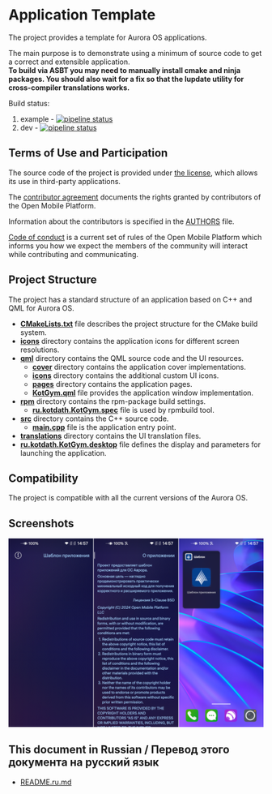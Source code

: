 # Application Template

The project provides a template for Aurora OS applications.

The main purpose is to demonstrate using a minimum of source code to get a correct and extensible application.  
**To build via ASBT you may need to manually install cmake and ninja packages.  You should also wait for a fix so that the lupdate utility for cross-compiler translations works.**

Build status:
1. example - [![pipeline status](https://gitlab.com/omprussia/demos/KotGym/badges/example/pipeline.svg)](https://gitlab.com/omprussia/demos/KotGym/-/commits/example)
2. dev - [![pipeline status](https://gitlab.com/omprussia/demos/KotGym/badges/dev/pipeline.svg)](https://gitlab.com/omprussia/demos/KotGym/-/commits/dev)

## Terms of Use and Participation

The source code of the project is provided under [the license](LICENSE.BSD-3-Clause.md),
which allows its use in third-party applications.

The [contributor agreement](CONTRIBUTING.md) documents the rights granted by contributors
of the Open Mobile Platform.

Information about the contributors is specified in the [AUTHORS](AUTHORS.md) file.

[Code of conduct](CODE_OF_CONDUCT.md) is a current set of rules of the Open Mobile
Platform which informs you how we expect the members of the community will interact
while contributing and communicating.

## Project Structure

The project has a standard structure
of an application based on C++ and QML for Aurora OS.

* **[CMakeLists.txt](CMakeLists.txt)** file describes the project structure for the CMake build system.
* **[icons](icons)** directory contains the application icons for different screen resolutions.
* **[qml](qml)** directory contains the QML source code and the UI resources.
  * **[cover](qml/cover)** directory contains the application cover implementations.
  * **[icons](qml/icons)** directory contains the additional custom UI icons.
  * **[pages](qml/pages)** directory contains the application pages.
  * **[KotGym.qml](qml/KotGym.qml)** file provides the application window implementation.
* **[rpm](rpm)** directory contains the rpm-package build settings.
  * **[ru.kotdath.KotGym.spec](rpm/ru.kotdath.KotGym.spec)** file is used by rpmbuild tool.
* **[src](src)** directory contains the C++ source code.
  * **[main.cpp](src/main.cpp)** file is the application entry point.
* **[translations](translations)** directory contains the UI translation files.
* **[ru.kotdath.KotGym.desktop](ru.kotdath.KotGym.desktop)** file defines the display and parameters for launching the application.

## Compatibility

The project is compatible with all the current versions of the Aurora OS.

## Screenshots

![screenshots](screenshots/screenshots.png)

## This document in Russian / Перевод этого документа на русский язык

- [README.ru.md](README.ru.md)
